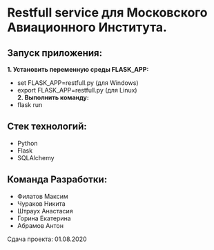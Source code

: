 Restfull service для Московского Авиационного Института. 
=========================================================


**Запуск приложения:**
-------------------
**1. Установить переменную среды FLASK_APP:**
* set FLASK_APP=restfull.py (для Windows)
* export FLASK_APP=restfull.py (для Linux)  
**2. Выполнить команду:**  
* flask run

Стек технологий: 
----------------
* Python
* Flask 
* SQLAlchemy

Команда Разработки: 
-------------------
* Филатов Максим
* Чураков Никита
* Штраух Анастасия 
* Горина Екатерина
* Абрамов Антон




Сдача проекта: 01.08.2020
